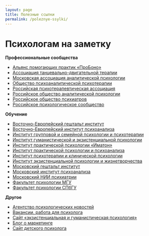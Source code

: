 ```yaml
---
layout: page
title: Полезные ссылки
permalink: /poleznye-ssylki/
---
```


<h1 class="title is-2" itemprop="name">Психологам на заметку</h1>
<p><b>Профессиональные сообщества</b></p>
<ul>
<li class="mb-2"><a href="http://appme.ru/" target="_blank" rel="noopener nofollow">Альянс помогающих практик «ПроБоно»</a></li>
<li class="mb-2"><a href="http://www.atdt.ru/" target="_blank" rel="noopener nofollow">Ассоциация танцевально-двигательной терапии</a></li>
<li class="mb-2"><a href="http://www.maap.ru/" target="_blank" rel="noopener nofollow">Московская ассоциация аналитической психологии</a></li>
<li class="mb-2"><a href="http://www.spp.org.ru/" target="_blank" rel="noopener nofollow">Общество психоаналитической психотерапии</a></li>
<li class="mb-2"><a href="http://www.rpa-russia.ru/" target="_blank" rel="noopener nofollow">Российская психотерапевтическая ассоциация</a></li>
<li class="mb-2"><a href="http://roapinfo.ru/" target="_blank" rel="noopener nofollow">Российское общество аналитической психологии</a></li>
<li class="mb-2"><a href="http://psychiatr.ru/" target="_blank" rel="noopener nofollow">Российское общество психиатров</a></li>
<li class="mb-2"><a href="http://psyrus.ru/" target="_blank" rel="noopener nofollow">Российское психологическое сообщество</a></li>
</ul>

<p><b>Обучение</b></p>
<ul>
<li class="mb-2">	<a href="http://www.vegi.ru/" target="_blank" rel="noopener nofollow">Восточно-Европейский гештальт институт</a></li>
<li class="mb-2">	<a href="http://eeip.ru/" target="_blank" rel="noopener nofollow">Восточно-Европейский институт психоанализа</a></li>
<li class="mb-2">	<a href="http://www.igisp.ru/igisp/index.php" target="_blank" rel="noopener nofollow">Институт групповой и&nbsp;семейной психологии и&nbsp;психотерапии</a></li>
<li class="mb-2">	<a href="http://hepi.lt/ru/%D0%B3%D0%BB%D0%B0%D0%B2%D0%BD%D0%B0%D1%8F/" target="_blank" rel="noopener nofollow">Институт гуманистической и&nbsp;экзистенциальной психологии</a></li>
<li class="mb-2">	<a href="http://www.imaton.ru/" target="_blank" rel="noopener nofollow">Институт практической психологии «Иматон» </a></li>
<li class="mb-2">	<a href="http://www.psychol.ru/" target="_blank" rel="noopener nofollow">Институт практической психологии и&nbsp;психоанализа </a></li>
<li class="mb-2">	<a href="http://psyinst.ru/" target="_blank" rel="noopener nofollow">Институт психотерапии и&nbsp;клинической психологии</a></li>
<li class="mb-2">	<a href="http://institut.smysl.ru/" target="_blank" rel="noopener nofollow">Институт экзистенциальной психологии и&nbsp;жизнетворчества</a></li>
<li class="mb-2">	<a href="http://www.gestalt.ru/" target="_blank" rel="noopener nofollow">Московский гештальт институт</a></li>
<li class="mb-2">	<a href="http://www.inpsycho.ru/" target="_blank" rel="noopener nofollow">Московский институт психоанализа</a></li>
<li class="mb-2">	<a href="http://www.mniip.org/" target="_blank" rel="noopener nofollow">Московский НИИ психиатрии </a></li>
<li class="mb-2">	<a href="http://www.psy.msu.ru/" target="_blank" rel="noopener nofollow">Факультет психологии МГУ</a></li>
<li class="mb-2">	<a href="http://www.psy.spbu.ru/" target="_blank" rel="noopener nofollow">Факультет психологии СПбГУ</a></li>
</ul>
<p><b>Другое</b></p>
<ul>
<li class="mb-2">	<a href="http://psypress.ru/" target="_blank" rel="noopener nofollow">Агентство психологических новостей </a></li>
<li class="mb-2">	<a href="https://ru.jooble.org/%D1%80%D0%B0%D0%B1%D0%BE%D1%82%D0%B0-%D0%BF%D1%81%D0%B8%D1%85%D0%BE%D0%BB%D0%BE%D0%B3" target="_blank" rel="noopener nofollow">Вакансии, работа для психолога </a></li>
<li class="mb-2">	<a href="http://hpsy.ru/" target="_blank" rel="noopener nofollow">Сайт «экзистенциальная и&nbsp;гуманистическая психология»</a></li>
<li class="mb-2">	<a href="https://bartoshevich.by/blog/">Блог о&nbsp;маркетинге</a></li>
<li class="mb-2">	<a href="https://www.vitaline.by/" target="_blank" rel="noopener">Сайт детского психолога</a></li>
</ul>

